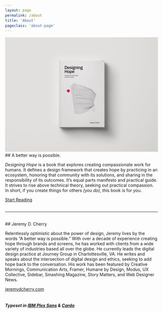```yaml
---
layout: page
permalink: /about
title: 'About'
pageclass: 'about-page'
---
```


<img src="/images/book-image.jpg" class="book-image">
## A better way is possible.

_Designing Hope_ is a book that explores creating compassionate work for humans. It defines a design framework that creates hope by practicing in an ecosystem, honoring that community with its solutions, and sharing in the responsibility of its outcomes. It’s equal parts manifesto and practical guide. It strives to rise above technical theory, seeking out practical compassion. In short, if you create things for others _(you do)_, this book is for you.

<a class="btn" href="/toc">Start Reading</a>
<br/><br/>

---

<br/>
## Jeremy D. Cherry

Relentlessly optimistic about the power of design, Jeremy lives by the words “A better way is possible.”  With over a decade of experience creating hope through brands and screens, he has worked with clients from a wide variety of industries based all over the globe. He currently leads the digital design practice at Journey Group in Charlottesville, VA. He writes and speaks about the intersection of digital design and ethics, seeking to add hope back to the conversation. His work has been featured by Creative Mornings, Communication Arts, Framer, Humane by Design, Modus, UX Collective, Sidebar, Smashing Magazine, Story Matters, and Web Designer News.

<a href="https://jeremydcherry.com" class="resource-link">jeremydcherry.com</a><br/><br/>

##### Typeset in <a href="https://fonts.google.com/specimen/IBM+Plex+Sans" class="colophon">IBM Plex Sans</a> &amp; <a href="https://fonts.google.com/specimen/Cardo" class="colophon">Cardo</a>
